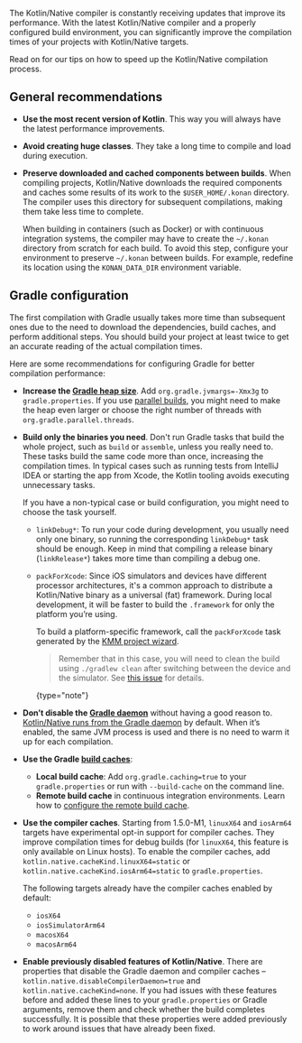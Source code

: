 [//]: # (title: Tips for improving Kotlin/Native compilation times)


The Kotlin/Native compiler is constantly receiving updates that improve its performance. With the latest Kotlin/Native
compiler and a properly configured build environment, you can significantly improve the compilation times of your projects
with Kotlin/Native targets.

Read on for our tips on how to speed up the Kotlin/Native compilation process.

## General recommendations

* **Use the most recent version of Kotlin**. This way you will always have the latest performance improvements.
* **Avoid creating huge classes**. They take a long time to compile and load during execution.
* **Preserve downloaded and cached components between builds**. When compiling projects, Kotlin/Native downloads the required components
  and caches some results of its work to the `$USER_HOME/.konan` directory. The compiler uses this directory for subsequent
  compilations, making them take less time to complete.

  When building in containers (such as Docker) or with continuous integration systems, the compiler may have to create
  the `~/.konan` directory from scratch for each build. To avoid this step, configure your environment to preserve `~/.konan`
  between builds. For example, redefine its location using the `KONAN_DATA_DIR` environment variable.

## Gradle configuration

The first compilation with Gradle usually takes more time than subsequent ones due to the need to download the dependencies,
build caches, and perform additional steps. You should build your project at least twice to get an accurate reading of
the actual compilation times.

Here are some recommendations for configuring Gradle for better compilation performance:

* **Increase the [Gradle heap size](https://docs.gradle.org/current/userguide/performance.html#adjust_the_daemons_heap_size)**.
  Add `org.gradle.jvmargs=-Xmx3g` to `gradle.properties`. If you use [parallel builds](https://docs.gradle.org/current/userguide/performance.html#parallel_execution),
  you might need to make the heap even larger or choose the right number of threads with `org.gradle.parallel.threads`.

* **Build only the binaries you need**. Don't run Gradle tasks that build the whole project, such as `build` or `assemble`,
  unless you really need to. These tasks build the same code more than once, increasing the compilation times. In typical
  cases such as running tests from IntelliJ IDEA or starting the app from Xcode, the Kotlin tooling avoids executing unnecessary
  tasks. 
  
  If you have a non-typical case or build configuration, you might need to choose the task yourself.
    * `linkDebug*`: To run your code during development, you usually need only one binary, so running the corresponding
      `linkDebug*` task should be enough. Keep in mind that compiling a release binary (`linkRelease*`) takes more time
      than compiling a debug one.
    * `packForXcode`: Since iOS simulators and devices have different processor architectures, it's a common approach to
      distribute a Kotlin/Native binary as a universal (fat) framework. During local development, it will be faster to build
      the `.framework` for only the platform you’re using.
      
      To build a platform-specific framework, call the  `packForXcode` task generated
      by the [KMM project wizard](https://kotlinlang.org/docs/mobile/create-first-app.html). 
      
      > Remember that in this case, you will need to clean the build using `./gradlew clean` after switching between the
      > device and the simulator. See [this issue](https://youtrack.jetbrains.com/issue/KT-40907) for details.
      > 
      {type="note"}


* **Don’t disable the [Gradle daemon](https://docs.gradle.org/current/userguide/gradle_daemon.html)** without having a
  good reason to. [Kotlin/Native runs from the Gradle daemon](https://blog.jetbrains.com/kotlin/2020/03/kotlin-1-3-70-released/#kotlin-native)
  by default. When it’s enabled, the same JVM process is used and there is no need to warm it up for each compilation.

* **Use the Gradle [build caches](https://docs.gradle.org/current/userguide/build_cache.html)**:
    * **Local build cache**: Add `org.gradle.caching=true` to your `gradle.properties` or run with `--build-cache` on the command line.
    * **Remote build cache** in continuous integration environments. Learn how to [configure the remote build cache](https://docs.gradle.org/current/userguide/build_cache.html#sec:build_cache_configure_remote).

* **Use the compiler caches**. Starting from 1.5.0-M1, `linuxX64` and `iosArm64` targets have experimental opt-in support
  for compiler caches. They improve compilation times for debug builds (for `linuxX64`, this feature is only available on Linux hosts).
  To enable the compiler caches, add `kotlin.native.cacheKind.linuxX64=static` or `kotlin.native.cacheKind.iosArm64=static` to `gradle.properties`.

  The following targets already have the compiler caches enabled by default:
  * `iosX64`
  * `iosSimulatorArm64`
  * `macosX64`
  * `macosArm64`

* **Enable previously disabled features of Kotlin/Native**. There are properties that disable the Gradle daemon and compiler
  caches – `kotlin.native.disableCompilerDaemon=true` and `kotlin.native.cacheKind=none`. If you had issues with these
  features before and added these lines to your `gradle.properties` or Gradle arguments, remove them and check whether
  the build completes successfully. It is possible that these properties were added previously to work around issues that
  have already been fixed.



